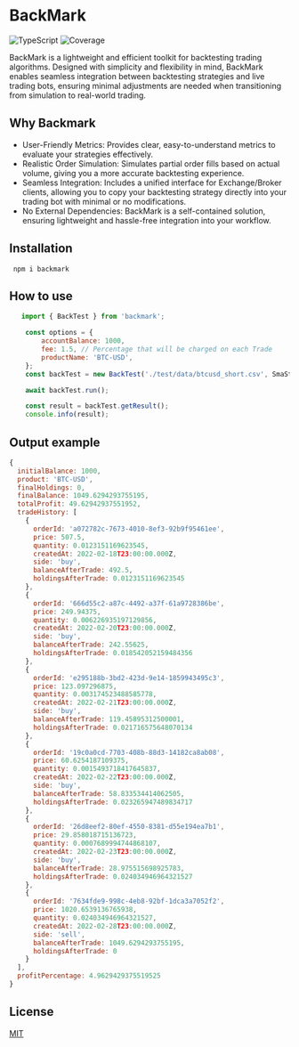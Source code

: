 # BackMark

![TypeScript](https://img.shields.io/badge/language-TypeScript-blue)
![Coverage](https://img.shields.io/badge/coverage-100%25-brightgreen)

BackMark is a lightweight and efficient toolkit for backtesting trading algorithms. Designed with simplicity and flexibility in mind, BackMark enables seamless integration between backtesting strategies and live trading bots, ensuring minimal adjustments are needed when transitioning from simulation to real-world trading.

## Why Backmark

 - User-Friendly Metrics: Provides clear, easy-to-understand metrics to evaluate your strategies effectively.
 - Realistic Order Simulation: Simulates partial order fills based on actual volume, giving you a more accurate backtesting experience.
 - Seamless Integration: Includes a unified interface for Exchange/Broker clients, allowing you to copy your backtesting strategy directly into your trading bot with minimal or no modifications.
 - No External Dependencies: BackMark is a self-contained solution, ensuring lightweight and hassle-free integration into your workflow.

## Installation

```
 npm i backmark
```

## How to use

```js
   import { BackTest } from 'backmark';

    const options = {
        accountBalance: 1000,
        fee: 1.5, // Percentage that will be charged on each Trade
        productName: 'BTC-USD',
    };
    const backTest = new BackTest('./test/data/btcusd_short.csv', SmaStrategy, options);

    await backTest.run();

    const result = backTest.getResult();
    console.info(result);
```

## Output example

```js
{
  initialBalance: 1000,
  product: 'BTC-USD',
  finalHoldings: 0,
  finalBalance: 1049.6294293755195,
  totalProfit: 49.62942937551952,
  tradeHistory: [
    {
      orderId: 'a072782c-7673-4010-8ef3-92b9f95461ee',
      price: 507.5,
      quantity: 0.0123151169623545,
      createdAt: 2022-02-18T23:00:00.000Z,
      side: 'buy',
      balanceAfterTrade: 492.5,
      holdingsAfterTrade: 0.0123151169623545
    },
    {
      orderId: '666d55c2-a87c-4492-a37f-61a9728386be',
      price: 249.94375,
      quantity: 0.006226935197129856,
      createdAt: 2022-02-20T23:00:00.000Z,
      side: 'buy',
      balanceAfterTrade: 242.55625,
      holdingsAfterTrade: 0.018542052159484356
    },
    {
      orderId: 'e295188b-3bd2-423d-9e14-1859943495c3',
      price: 123.097296875,
      quantity: 0.003174523488585778,
      createdAt: 2022-02-21T23:00:00.000Z,
      side: 'buy',
      balanceAfterTrade: 119.45895312500001,
      holdingsAfterTrade: 0.021716575648070134
    },
    {
      orderId: '19c0a0cd-7703-408b-88d3-14182ca8ab08',
      price: 60.6254187109375,
      quantity: 0.0015493718417645837,
      createdAt: 2022-02-22T23:00:00.000Z,
      side: 'buy',
      balanceAfterTrade: 58.833534414062505,
      holdingsAfterTrade: 0.023265947489834717
    },
    {
      orderId: '26d8eef2-80ef-4550-8381-d55e194ea7b1',
      price: 29.858018715136723,
      quantity: 0.0007689994744868107,
      createdAt: 2022-02-23T23:00:00.000Z,
      side: 'buy',
      balanceAfterTrade: 28.975515698925783,
      holdingsAfterTrade: 0.024034946964321527
    },
    {
      orderId: '7634fde9-998c-4eb8-92bf-1dca3a7052f2',
      price: 1020.6539136765938,
      quantity: 0.024034946964321527,
      createdAt: 2022-02-28T23:00:00.000Z,
      side: 'sell',
      balanceAfterTrade: 1049.6294293755195,
      holdingsAfterTrade: 0
    }
  ],
  profitPercentage: 4.9629429375519525
}

```
## License

[MIT](LICENSE)




